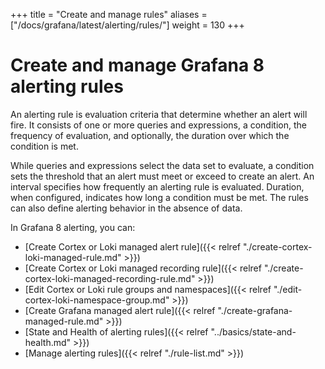 +++
title = "Create and manage rules"
aliases = ["/docs/grafana/latest/alerting/rules/"]
weight = 130
+++

# Create and manage Grafana 8 alerting rules

An alerting rule is evaluation criteria that determine whether an alert will fire. It consists of one or more queries and expressions, a condition, the frequency of evaluation, and optionally, the duration over which the condition is met.

While queries and expressions select the data set to evaluate, a condition sets the threshold that an alert must meet or exceed to create an alert. An interval specifies how frequently an alerting rule is evaluated. Duration, when configured, indicates how long a condition must be met. The rules can also define alerting behavior in the absence of data.

In Grafana 8 alerting, you can:

- [Create Cortex or Loki managed alert rule]({{< relref "./create-cortex-loki-managed-rule.md" >}})
- [Create Cortex or Loki managed recording rule]({{< relref "./create-cortex-loki-managed-recording-rule.md" >}})
- [Edit Cortex or Loki rule groups and namespaces]({{< relref "./edit-cortex-loki-namespace-group.md" >}})
- [Create Grafana managed alert rule]({{< relref "./create-grafana-managed-rule.md" >}})
- [State and Health of alerting rules]({{< relref "../basics/state-and-health.md" >}})
- [Manage alerting rules]({{< relref "./rule-list.md" >}})
